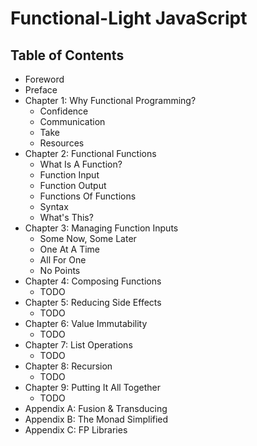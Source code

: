 # Functional-Light JavaScript

## Table of Contents

* Foreword
* Preface
* Chapter 1: Why Functional Programming?
	* Confidence
	* Communication
	* Take
	* Resources
* Chapter 2: Functional Functions
	* What Is A Function?
	* Function Input
	* Function Output
	* Functions Of Functions
	* Syntax
	* What's This?
* Chapter 3: Managing Function Inputs
	* Some Now, Some Later
	* One At A Time
	* All For One
	* No Points
* Chapter 4: Composing Functions
	* TODO
* Chapter 5: Reducing Side Effects
	* TODO
* Chapter 6: Value Immutability
	* TODO
* Chapter 7: List Operations
	* TODO
* Chapter 8: Recursion
	* TODO
* Chapter 9: Putting It All Together
	* TODO
* Appendix A: Fusion & Transducing
* Appendix B: The Monad Simplified
* Appendix C: FP Libraries
